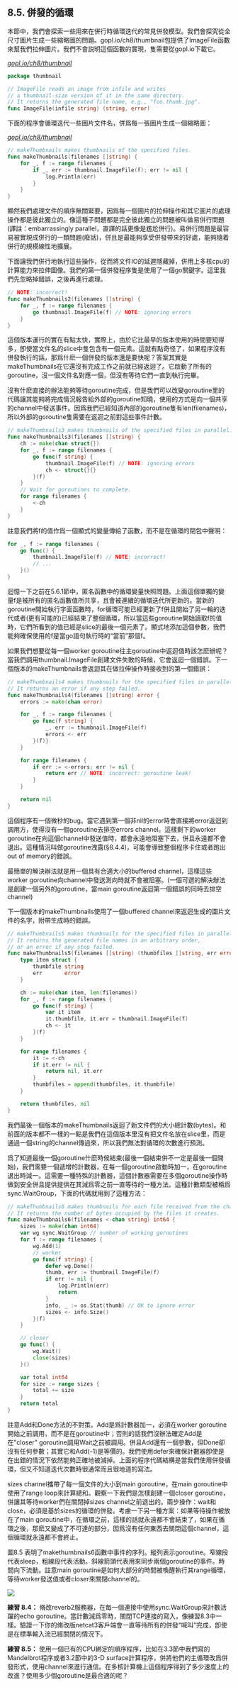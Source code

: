 ## 8.5. 併發的循環

本節中，我們會探索一些用來在併行時循環迭代的常見併發模型。我們會探究從全尺寸圖片生成一些縮略圖的問題。gopl.io/ch8/thumbnail包提供了ImageFile函數來幫我們拉伸圖片。我們不會説明這個函數的實現，隻需要從gopl.io下載它。

<u><i>gopl.io/ch8/thumbnail</i></u>
```go
package thumbnail

// ImageFile reads an image from infile and writes
// a thumbnail-size version of it in the same directory.
// It returns the generated file name, e.g., "foo.thumb.jpg".
func ImageFile(infile string) (string, error)
```

下面的程序會循環迭代一些圖片文件名，併爲每一張圖片生成一個縮略圖：

<u><i>gopl.io/ch8/thumbnail</i></u>
```go
// makeThumbnails makes thumbnails of the specified files.
func makeThumbnails(filenames []string) {
	for _, f := range filenames {
		if _, err := thumbnail.ImageFile(f); err != nil {
			log.Println(err)
		}
	}
}
```

顯然我們處理文件的順序無關緊要，因爲每一個圖片的拉伸操作和其它圖片的處理操作都是彼此獨立的。像這種子問題都是完全彼此獨立的問題被叫做易併行問題(譯註：embarrassingly parallel，直譯的話更像是尷尬併行)。易併行問題是最容易被實現成併行的一類問題(廢話)，併且是最能夠享受併發帶來的好處，能夠隨着併行的規模線性地擴展。

下面讓我們併行地執行這些操作，從而將文件IO的延遲隱藏掉，併用上多核cpu的計算能力來拉伸圖像。我們的第一個併發程序隻是使用了一個go關鍵字。這里我們先忽略掉錯誤，之後再進行處理。

```go
// NOTE: incorrect!
func makeThumbnails2(filenames []string) {
	for _, f := range filenames {
		go thumbnail.ImageFile(f) // NOTE: ignoring errors
	}
}
```

這個版本運行的實在有點太快，實際上，由於它比最早的版本使用的時間要短得多，卽使當文件名的slice中隻包含有一個元素。這就有點奇怪了，如果程序沒有併發執行的話，那爲什麽一個併發的版本還是要快呢？答案其實是makeThumbnails在它還沒有完成工作之前就已經返迴了。它啟動了所有的goroutine，沒一個文件名對應一個，但沒有等待它們一直到執行完畢。

沒有什麽直接的辦法能夠等待goroutine完成，但是我們可以改變goroutine里的代碼讓其能夠將完成情況報告給外部的goroutine知曉，使用的方式是向一個共享的channel中發送事件。因爲我們已經知道內部的goroutine隻有len(filenames)，所以外部的goroutine隻需要在返迴之前對這些事件計數。

```go
// makeThumbnails3 makes thumbnails of the specified files in parallel.
func makeThumbnails3(filenames []string) {
	ch := make(chan struct{})
	for _, f := range filenames {
		go func(f string) {
			thumbnail.ImageFile(f) // NOTE: ignoring errors
			ch <- struct{}{}
		}(f)
	}
	// Wait for goroutines to complete.
	for range filenames {
		<-ch
	}
}
```

註意我們將f的值作爲一個顯式的變量傳給了函數，而不是在循環的閉包中聲明：

```go
for _, f := range filenames {
	go func() {
		thumbnail.ImageFile(f) // NOTE: incorrect!
		// ...
	}()
}
```

迴憶一下之前在5.6.1節中，匿名函數中的循環變量快照問題。上面這個單獨的變量f是被所有的匿名函數值所共享，且會被連續的循環迭代所更新的。當新的goroutine開始執行字面函數時，for循環可能已經更新了f併且開始了另一輪的迭代或者(更有可能的)已經結束了整個循環，所以當這些goroutine開始讀取f的值時，它們所看到的值已經是slice的最後一個元素了。顯式地添加這個參數，我們能夠確保使用的f是當go語句執行時的“當前”那個f。

如果我們想要從每一個worker goroutine往主goroutine中返迴值時該怎麽辦呢？當我們調用thumbnail.ImageFile創建文件失敗的時候，它會返迴一個錯誤。下一個版本的makeThumbnails會返迴其在做拉伸操作時接收到的第一個錯誤：

```go
// makeThumbnails4 makes thumbnails for the specified files in parallel.
// It returns an error if any step failed.
func makeThumbnails4(filenames []string) error {
	errors := make(chan error)

	for _, f := range filenames {
		go func(f string) {
			_, err := thumbnail.ImageFile(f)
			errors <- err
		}(f)}
	}

	for range filenames {
		if err := <-errors; err != nil {
			return err // NOTE: incorrect: goroutine leak!
		}
	}

	return nil
}
```

這個程序有一個微秒的bug。當它遇到第一個非nil的error時會直接將error返迴到調用方，使得沒有一個goroutine去排空errors channel。這樣剩下的worker goroutine在向這個channel中發送值時，都會永遠地阻塞下去，併且永遠都不會退出。這種情況叫做goroutine洩露(§8.4.4)，可能會導致整個程序卡住或者跑出out of memory的錯誤。

最簡單的解決辦法就是用一個具有合適大小的buffered channel，這樣這些worker goroutine向channel中發送測向時就不會被阻塞。(一個可選的解決辦法是創建一個另外的goroutine，當main goroutine返迴第一個錯誤的同時去排空channel)

下一個版本的makeThumbnails使用了一個buffered channel來返迴生成的圖片文件的名字，附帶生成時的錯誤。

```go
// makeThumbnails5 makes thumbnails for the specified files in parallel.
// It returns the generated file names in an arbitrary order,
// or an error if any step failed.
func makeThumbnails5(filenames []string) (thumbfiles []string, err error) {
	type item struct {
		thumbfile string
		err       error
	}

	ch := make(chan item, len(filenames))
	for _, f := range filenames {
		go func(f string) {
			var it item
			it.thumbfile, it.err = thumbnail.ImageFile(f)
			ch <- it
		}(f)
	}

	for range filenames {
		it := <-ch
		if it.err != nil {
			return nil, it.err
		}
		thumbfiles = append(thumbfiles, it.thumbfile)
	}

	return thumbfiles, nil
}
```

我們最後一個版本的makeThumbnails返迴了新文件們的大小總計數(bytes)。和前面的版本都不一樣的一點是我們在這個版本里沒有把文件名放在slice里，而是通過一個string的channel傳過來，所以我們無法對循環的次數進行預測。

爲了知道最後一個goroutine什麽時候結束(最後一個結束併不一定是最後一個開始)，我們需要一個遞增的計數器，在每一個goroutine啟動時加一，在goroutine退出時減一。這需要一種特殊的計數器，這個計數器需要在多個goroutine操作時做到安全併且提供提供在其減爲零之前一直等待的一種方法。這種計數類型被稱爲sync.WaitGroup，下面的代碼就用到了這種方法：

```go
// makeThumbnails6 makes thumbnails for each file received from the channel.
// It returns the number of bytes occupied by the files it creates.
func makeThumbnails6(filenames <-chan string) int64 {
	sizes := make(chan int64)
	var wg sync.WaitGroup // number of working goroutines
	for f := range filenames {
		wg.Add(1)
		// worker
		go func(f string) {
			defer wg.Done()
			thumb, err := thumbnail.ImageFile(f)
			if err != nil {
				log.Println(err)
				return
			}
			info, _ := os.Stat(thumb) // OK to ignore error
			sizes <- info.Size()
		}(f)
	}

	// closer
	go func() {
		wg.Wait()
		close(sizes)
	}()

	var total int64
	for size := range sizes {
		total += size
	}
	return total
}
```

註意Add和Done方法的不對策。Add是爲計數器加一，必須在worker goroutine開始之前調用，而不是在goroutine中；否則的話我們沒辦法確定Add是在"closer" goroutine調用Wait之前被調用。併且Add還有一個參數，但Done卻沒有任何參數；其實它和Add(-1)是等價的。我們使用defer來確保計數器卽使是在出錯的情況下依然能夠正確地被減掉。上面的程序代碼結構是當我們使用併發循環，但又不知道迭代次數時很通常而且很地道的寫法。

sizes channel攜帶了每一個文件的大小到main goroutine，在main goroutine中使用了range loop來計算總和。觀察一下我們是怎樣創建一個closer goroutine，併讓其等待worker們在關閉掉sizes channel之前退出的。兩步操作：wait和close，必須是基於sizes的循環的併發。考慮一下另一種方案：如果等待操作被放在了main goroutine中，在循環之前，這樣的話就永遠都不會結束了，如果在循環之後，那麽又變成了不可達的部分，因爲沒有任何東西去關閉這個channel，這個循環就永遠都不會終止。

圖8.5 表明了makethumbnails6函數中事件的序列。縱列表示goroutine。窄線段代表sleep，粗線段代表活動。斜線箭頭代表用來同步兩個goroutine的事件。時間向下流動。註意main goroutine是如何大部分的時間被喚醒執行其range循環，等待worker發送值或者closer來關閉channel的。

![](../images/ch8-05.png)

**練習 8.4：** 脩改reverb2服務器，在每一個連接中使用sync.WaitGroup來計數活躍的echo goroutine。當計數減爲零時，關閉TCP連接的寫入，像練習8.3中一樣。驗證一下你的脩改版netcat3客戶端會一直等待所有的併發“喊叫”完成，卽使是在標準輸入流已經關閉的情況下。

**練習 8.5：** 使用一個已有的CPU綁定的順序程序，比如在3.3節中我們寫的Mandelbrot程序或者3.2節中的3-D surface計算程序，併將他們的主循環改爲併發形式，使用channel來進行通信。在多核計算機上這個程序得到了多少速度上的改進？使用多少個goroutine是最合適的呢？
